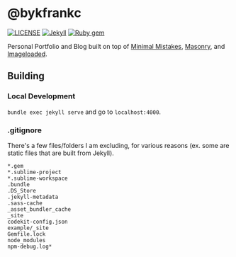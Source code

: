 # @bykfrankc

[![LICENSE](https://img.shields.io/badge/license-MIT-lightgrey.svg)](https://raw.githubusercontent.com/mmistakes/minimal-mistakes/master/LICENSE)
[![Jekyll](https://img.shields.io/badge/jekyll-%3E%3D%203.6-blue.svg)](https://jekyllrb.com/)
[![Ruby gem](https://img.shields.io/gem/v/minimal-mistakes-jekyll.svg)](https://rubygems.org/gems/minimal-mistakes-jekyll)

Personal Portfolio and Blog built on top of [Minimal Mistakes](https://mmistakes.github.io/minimal-mistakes/), [Masonry](https://masonry.desandro.com/), and [Imageloaded](https://imagesloaded.desandro.com/).

## Building

### Local Development

`bundle exec jekyll serve` and go to `localhost:4000`.

### .gitignore

There's a few files/folders I am excluding, for various reasons (ex. some are static files that are built from Jekyll).

```
*.gem
*.sublime-project
*.sublime-workspace
.bundle
.DS_Store
.jekyll-metadata
.sass-cache
_asset_bundler_cache
_site
codekit-config.json
example/_site
Gemfile.lock
node_modules
npm-debug.log*
```